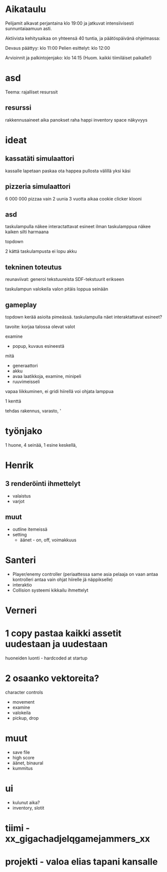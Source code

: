 # Aikataulu

Pelijamit alkavat perjantaina klo 19:00 ja jatkuvat intensiivisesti
sunnuntaiaamuun asti.

Aktiivista kehitysaikaa on yhteensä 40 tuntia, ja päätöspäivänä ohjelmassa: 

Devaus päättyy: klo 11:00 
Pelien esittelyt: klo 12:00

Arvioinnit ja palkintojenjako: klo 14:15 (Huom. kaikki tiimiläiset
paikalle!)

# asd

Teema: rajalliset resurssit

## resurssi

rakkennusaineet
aika
panokset
raha
happi
inventory space
näkyvyys

# ideat

## kassatäti simulaattori

kassalle lapetaan paskaa
ota happea pullosta välillä
yksi käsi

## pizzeria simulaattori

6 000 000 pizzaa
vain 2 uunia
3 vuotta aikaa
cookie clicker klooni

## asd
taskulampulla näkee interactattavat esineet
ilman taskulamppua näkee kaiken silti harmaana


topdown

2 kättä
taskulampusta ei lopu akku


## tekninen toteutus

reunaviivat:
generoi tekstuureista SDF-tekstuurit erikseen

taskulampun valokeila
valon pitäis loppua seinään

## gameplay

topdown kerää asioita pimeässä. taskulampulla näet interaktattavat esineet?

tavoite:
  korjaa talossa olevat valot
  
examine
- popup, kuvaus esineestä

mitä
- generaattori
- akku
- avaa laatikkoja, examine, minipeli
- ruuvimeisseli


vapaa liikkuminen, ei gridi
hiirellä voi ohjata lamppua



1 kenttä

tehdas rakennus, varasto, '




# työnjako

1 huone, 4 seinää, 1 esine keskellä, 


# Henrik
## 3 renderöinti ihmettelyt
- valaistus
- varjot
## muut 
- outline itemeissä
- setting
  - äänet - on, off, voimakkuus

# Santeri
- Player/enemy controller (periaattessa same asia pelaaja on vaan antaa kontrolleri antaa vain ohjat hiirelle jä näppikselle)
- interaktio
- Collision systeemi kikkailu ihmettelyt
  
# Verneri

# 1 copy pastaa kaikki assetit uudestaan ja uudestaan
huoneiden luonti - hardcoded at startup

# 2 osaanko vektoreita?
character controls
- movement
- examine
- valokeila
- pickup, drop


# muut
  
- save file
- high score
- äänet, binaural
- kummitus

# ui
- kulunut aika?
- inventory, slotit


# tiimi - xx_gigachadjelqgamejammers_xx
# projekti - valoa elias tapani kansalle
